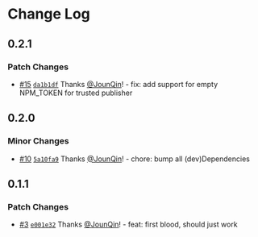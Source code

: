 # Change Log

## 0.2.1

### Patch Changes

- [#15](https://github.com/un-ts/preversion/pull/15) [`da1b1df`](https://github.com/un-ts/preversion/commit/da1b1df09e55ca62d48bcc8f58a9f466f8a985ae) Thanks [@JounQin](https://github.com/JounQin)! - fix: add support for empty NPM_TOKEN for trusted publisher

## 0.2.0

### Minor Changes

- [#10](https://github.com/un-ts/preversion/pull/10) [`5a10fa9`](https://github.com/un-ts/preversion/commit/5a10fa974db1e876380944c37cc59ce1d72cc97d) Thanks [@JounQin](https://github.com/JounQin)! - chore: bump all (dev)Dependencies

## 0.1.1

### Patch Changes

- [#3](https://github.com/un-ts/preversion/pull/3) [`e001e32`](https://github.com/un-ts/preversion/commit/e001e327716e6d7a62480cfd073b80aa16fa3b90) Thanks [@JounQin](https://github.com/JounQin)! - feat: first blood, should just work
